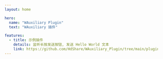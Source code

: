 ```yaml
---
layout: home

hero:
  name: "WAuxiliary Plugin"
  text: "WAuxiliary 插件"

features:
  - title: 示例插件
    details: 监听长按发送按钮, 发送 Hello World 文本
    link: https://github.com/HdShare/WAuxiliary_Plugin/tree/main/plugins/hd/DemoPlugin
---
```

